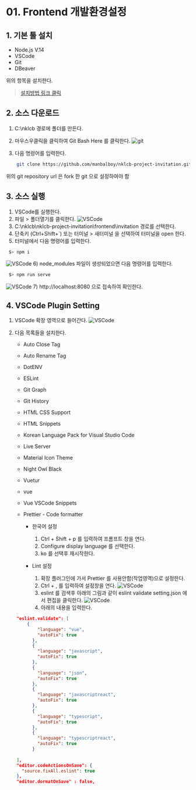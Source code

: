 # 01. Frontend 개발환경설정

## 1. 기본 툴 설치 
- Node.js V.14
- VSCode
- Git
- DBeaver 

위의 항목을 설치한다. 

> [설치방법 링크 클릭](https://github.com/manbalboy/nklcb-project-invitation/blob/master/doc/common/00.%EA%B0%9C%EB%B0%9C%ED%99%98%EA%B2%BD.md)

## 2. 소스 다운로드
1) C:\nklcb 경로에 폴더를 만든다.
2) 마우스우클릭을 클릭하여 Git Bash Here 를 클릭한다. 
![git](./img/08.PNG)

3) 다음 명령어를 입력한다. 
```bash 
    git clone https://github.com/manbalboy/nklcb-project-invitation.git
```
위의 git repository url 은 fork 한 git 으로 설정하여야 함


## 3. 소스 실행
1) VSCode를 실행한다. 
2) 파일 > 폴더열기를 클릭한다.
![VSCode](./img/09.PNG)
3) C:\nklcb\nklcb-project-invitation\frontend\invitation 경로를 선택한다.
4) 단축키 (Ctrl+Shift+`) 또는 터미널 > 새터미널 을 선택하여 터미널을 open 한다.
5) 터미널에서 다음 명령어를 입력한다. 
```bash
 $> npm i
```
![VSCode](./img/11.PNG)
6) node_modules 파일이 생성되었으면 다음 명령어를 입력한다.

```bash
 $> npm run serve
```

![VSCode](./img/10.PNG)
7) http://localhost:8080 으로 접속하여 확인한다.


## 4. VSCode Plugin Setting
1) VSCode 확장 영역으로 들어간다.
![VSCode](./img/12.PNG)

2) 다음 목록들을 설치한다.
    - Auto Close Tag
    - Auto Rename Tag
    - DotENV
    - ESLint
    - Git Graph
    - Git History
    - HTML CSS Support
    - HTML Snippets
    - Korean Language Pack for Visual Studio Code
    - Live Server
    - Material Icon Theme
    - Night Owl Black
    - Vuetur
    - vue
    - Vue VSCode Snippets
    - Prettier - Code formatter

        - 한국어 설정
            1) Ctrl + Shift + p 를 입력하여 프롬프트 창을 연다.
            2) Configure display language 를 선택한다. 
            3) ko 를 선택후 재시작한다. 

        - Lint 설정 
            1) 확장 플러그인에 가서 Prettier 를 사용안함(작업영역)으로 설정한다.
            2) Ctrl + , 를 입력하여 설정창을 연다.
            ![VSCode](./img/13.PNG)
            3) eslint 를 검색후 아래의 그림과 같이 eslint validate setting.json 에서 편집을 클릭한다.
            ![VSCode](./img/14.PNG)
            4) 아래의 내용을 입력한다. 
```json
    "eslint.validate": [
        {
            "language": "vue",
            "autoFix": true
          },
          {
            "language": "javascript",
            "autoFix": true
          },
          {
            "language": "json",
            "autoFix": true
          },
          {
            "language": "javascriptreact",
            "autoFix": true
          },
          {
            "language": "typescript",
            "autoFix": true
          },
          {
            "language": "typescriptreact",
            "autoFix": true
          }
    
    ],
    "editor.codeActionsOnSave": {
      "source.fixAll.eslint": true
    },
    "editor.dormatOnSave" : false,
```

